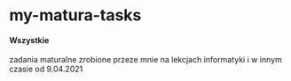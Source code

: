 # my-matura-tasks
<h4>Wszystkie</h4> zadania maturalne zrobione przeze mnie na lekcjach informatyki i w innym czasie od 9.04.2021